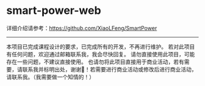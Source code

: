 # smart-power-web

详细介绍请参考：https://github.com/XiaoLFeng/SmartPower

---

本项目已完成课程设计的要求，已完成所有的开发，不再进行维护。
若对此项目有任何问题，欢迎通过邮箱联系我，我会尽快回复。
请勿直接使用此项目，可能存在一些问题，不建议直接使用。
也请勿将此项目直接用于商业活动，若有需要，请联系我并标明出处，谢谢🙏！若需要进行商业活动或修改后进行商业活动，请联系我。（我需要做一个知情的！）
